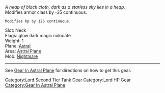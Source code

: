 *A heap of black cloth, dark as a starless sky lies in a heap.*  
Modifies armor class by -35 continuous.

`Modifies hp by 125 continuous.`

Slot: Neck  
Flags: glow dark magic nolocate  
Weight: 1  
Plane: [Astral](:Category:Astral "wikilink")  
Area: [Astral Plane](:Category:Astral_Plane "wikilink")  
Mob: [Nightmare](Nightmare "wikilink")  

------------------------------------------------------------------------

See [Gear In Astral Plane](:Category:Gear_In_Astral_Plane "wikilink")
for directions on how to get this gear.

[Category:Lord Second Tier Tank
Gear](Category:Lord_Second_Tier_Tank_Gear "wikilink") [Category:Lord HP
Gear](Category:Lord_HP_Gear "wikilink") [Category:Gear In Astral
Plane](Category:Gear_In_Astral_Plane "wikilink")
